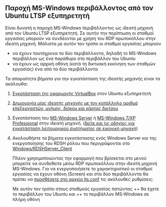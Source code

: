 ## Παροχή MS-Windows περιβάλλοντος από τον Ubuntu LTSP εξυπηρετητή

Είναι δυνατή η παροχή MS-Windows περιβάλλοντος ως ιδεατή μηχανή από τον
Ubuntu LTSP εξυπηρετητή. Σε αυτήν την περίπτωση οι σταθμοί εργασίας
μπορούν να συνδέονται με χρήση του RDP πρωτοκόλλου στην ιδεατή
μηχανή. Μάλιστα με αυτόν τον τρόπο οι σταθμοί εργασίας μπορούν

  - να έχουν ταυτόχρονα τα δύο περιβάλλοντα, δηλαδή το MS-Windows
    περιβάλλον ως ένα παράθυρο στο περιβάλλον του Ubuntu
  - να έχουν ως αρχική οθόνη (κατά τη δικτυακή εκκίνηση των σταθμών
    εργασίας) ένα από τα δύο περιβάλλοντα

Τα απαραίτητα βήματα για την εγκατάσταση της ιδεατής μηχανής είναι τα
ακόλουθα:

1.  [Εγκατάσταση της εφαρμογής
    VirtualBox](Προχωρημένα/VirtualBox#Εγκατάσταση)
    στον Ubuntu εξυπηρετητή
2.  [Δημιουργία μίας ιδεατής μηχανής με τον κατάλληλο αριθμό
    επεξεργαστών, μνήμης, δίσκου και κάρτας
    δικτύου](Εφαρμογές/VirtualBox#Δημιουργία_ιδεατής_μηχανής)


3.  Εγκατάσταση του [MS-Windows
    Server](Windows/Εγκατάσταση_εξυπηρετητή)
    ή [MS-Windows 7/XP
    Professional](Windows/Εγκατάσταση_σταθμού_εργασίας)
    στην ιδεατή μηχανή. ([δείτε και τις οδηγίες για εγκατάσταση
    λειτουργικού συστήματος σε εικονική
    μηχανή](Εφαρμογές/VirtualBox#Εγκατάσταση_λειτουργικού_συστήματος))
4.  Ακολουθήστε τα βήματα εγκατάστασης ενός Windows Server και της
    ενεργοποίησης του RDSH ρόλου που περιγράφονται στο
    [Windows/RDSHServer_Client](Windows/RDSHServer_Client)


    Πλέον χρησιμοποιώντας την εφαρμογή  που βρίσκεται στο μενού
    μπορείτε να συνδεθείτε μέσω RDP πρωτοκόλλου στην ιδεατή
    μηχανή MS-Windows.
    Για να ενεργοποιήσετε το χαρακτηριστικό οι σταθμοί εργασίας να έχουν
    οθόνη (Screen) και στα δύο περιβάλλοντα θα πρέπει να [προσθέσετε στο
    αρχείο
    lts.conf](sch-scripts/Αρχεία_ρυθμίσεων#Επεξεργασία_του_lts.conf)
    τις ακόλουθες ρυθμίσεις:

    Με αυτόν τον τρόπο στους σταθμούς εργασίας πατώντας ++ θα έχετε το
    περιβάλλον του Ubuntu και ++ το περιβάλλον MS-Windows σε πλήρη
    οθόνη